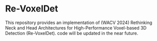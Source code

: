 # Re-VoxelDet
This repository provides an implementation of (WACV 2024) Rethinking Neck and Head Architectures for High-Performance Voxel-based 3D Detection (Re-VoxelDet).
code will be updated in the near future.
